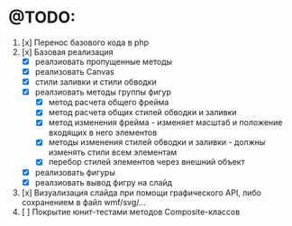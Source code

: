 
# @TODO:
1. [x] Перенос базового кода в php
2. [x] Базовая реализация
   - [x] реалзиовать пропущенные методы
   - [x] реализовать Canvas
   - [x] стили заливки и стили обводки
   - [x] реалзиовать методы группы фигур
     - [x] метод расчета общего фрейма
     - [x] метод расчета общих стилей обводки и заливки
     - [x] метод изменения фрейма - изменяет масштаб и положение входящих в него элементов
     - [x] методы изменения стилей обводки и заливки - должны изменять стили всем элементам
     - [x] перебор стилей элементов через внешний объект
   - [x] реализовать фигуры
   - [x] реалзиовать вывод фигру на слайд
3. [x] Визуализация слайда при помощи графического API, либо сохранением в файл wmf/svg/...
4. [ ] Покрытие юнит-тестами методов Composite-классов